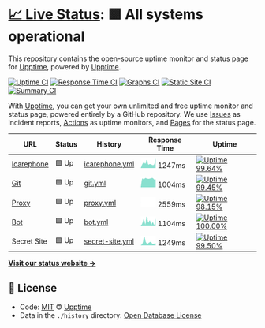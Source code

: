 # [📈 Live Status](https://status.icarephone.com): <!--live status--> **🟩 All systems operational**

This repository contains the open-source uptime monitor and status page for [Upptime](https://upptime.js.org), powered by [Upptime](https://github.com/upptime/upptime).

[![Uptime CI](https://github.com/koj-co/upptime/workflows/Uptime%20CI/badge.svg)](https://github.com/koj-co/upptime/actions?query=workflow%3A%22Uptime+CI%22)
[![Response Time CI](https://github.com/koj-co/upptime/workflows/Response%20Time%20CI/badge.svg)](https://github.com/koj-co/upptime/actions?query=workflow%3A%22Response+Time+CI%22)
[![Graphs CI](https://github.com/koj-co/upptime/workflows/Graphs%20CI/badge.svg)](https://github.com/koj-co/upptime/actions?query=workflow%3A%22Graphs+CI%22)
[![Static Site CI](https://github.com/koj-co/upptime/workflows/Static%20Site%20CI/badge.svg)](https://github.com/koj-co/upptime/actions?query=workflow%3A%22Static+Site+CI%22)
[![Summary CI](https://github.com/koj-co/upptime/workflows/Summary%20CI/badge.svg)](https://github.com/koj-co/upptime/actions?query=workflow%3A%22Summary+CI%22)

With [Upptime](https://upptime.js.org), you can get your own unlimited and free uptime monitor and status page, powered entirely by a GitHub repository. We use [Issues](https://github.com/upptime/upptime/issues) as incident reports, [Actions](https://github.com/upptime/upptime/actions) as uptime monitors, and [Pages](https://status.icarephone.com) for the status page.

<!--start: status pages-->
<!-- This summary is generated by Upptime (https://github.com/upptime/upptime) -->
<!-- Do not edit this manually, your changes will be overwritten -->

| URL                                      | Status | History                                                                                         | Response Time                                                                     | Uptime                                                                                                                                                                                                               |
| ---------------------------------------- | ------ | ----------------------------------------------------------------------------------------------- | --------------------------------------------------------------------------------- | -------------------------------------------------------------------------------------------------------------------------------------------------------------------------------------------------------------------- |
| [Icarephone](https://www.icarephone.com) | 🟩 Up  | [icarephone.yml](https://github.com/icarephone/upptime/commits/master/history/icarephone.yml)   | <img alt="Response time graph" src="./graphs/icarephone.png" height="20"> 1247ms  | [![Uptime 99.64%](https://img.shields.io/endpoint?url=https%3A%2F%2Fraw.githubusercontent.com%2Ficarephone%2Fupptime%2Fmaster%2Fapi%2Ficarephone%2Fuptime.json)](https://status.icarephone.com/history/icarephone)   |
| [Git](https://git.icarephone.com)        | 🟩 Up  | [git.yml](https://github.com/icarephone/upptime/commits/master/history/git.yml)                 | <img alt="Response time graph" src="./graphs/git.png" height="20"> 1004ms         | [![Uptime 99.45%](https://img.shields.io/endpoint?url=https%3A%2F%2Fraw.githubusercontent.com%2Ficarephone%2Fupptime%2Fmaster%2Fapi%2Fgit%2Fuptime.json)](https://status.icarephone.com/history/git)                 |
| [Proxy](https://proxy.icarephone.com)    | 🟩 Up  | [proxy.yml](https://github.com/icarephone/upptime/commits/master/history/proxy.yml)             | <img alt="Response time graph" src="./graphs/proxy.png" height="20"> 2559ms       | [![Uptime 98.15%](https://img.shields.io/endpoint?url=https%3A%2F%2Fraw.githubusercontent.com%2Ficarephone%2Fupptime%2Fmaster%2Fapi%2Fproxy%2Fuptime.json)](https://status.icarephone.com/history/proxy)             |
| [Bot](https://bot.icarephone.com)        | 🟩 Up  | [bot.yml](https://github.com/icarephone/upptime/commits/master/history/bot.yml)                 | <img alt="Response time graph" src="./graphs/bot.png" height="20"> 1104ms         | [![Uptime 100.00%](https://img.shields.io/endpoint?url=https%3A%2F%2Fraw.githubusercontent.com%2Ficarephone%2Fupptime%2Fmaster%2Fapi%2Fbot%2Fuptime.json)](https://status.icarephone.com/history/bot)                |
| Secret Site                              | 🟩 Up  | [secret-site.yml](https://github.com/icarephone/upptime/commits/master/history/secret-site.yml) | <img alt="Response time graph" src="./graphs/secret-site.png" height="20"> 1249ms | [![Uptime 99.50%](https://img.shields.io/endpoint?url=https%3A%2F%2Fraw.githubusercontent.com%2Ficarephone%2Fupptime%2Fmaster%2Fapi%2Fsecret-site%2Fuptime.json)](https://status.icarephone.com/history/secret-site) |

<!--end: status pages-->

[**Visit our status website →**](https://status.icarephone.com)

## 📄 License

- Code: [MIT](./LICENSE) © [Upptime](https://upptime.js.org)
- Data in the `./history` directory: [Open Database License](https://opendatacommons.org/licenses/odbl/1-0/)
